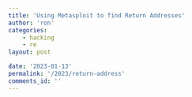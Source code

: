 ```yaml
---
title: 'Using Metasploit to find Return Addresses'
author: 'ron'
categories:
    - hacking
    - re
layout: post

date: '2023-01-13'
permalink: '/2023/return-address'
comments_id: ''
---
```



